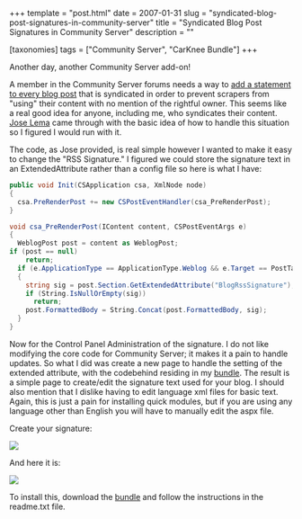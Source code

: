 +++
template = "post.html"
date = 2007-01-31
slug = "syndicated-blog-post-signatures-in-community-server"
title = "Syndicated Blog Post Signatures in Community Server"
description = ""

[taxonomies]
tags = ["Community Server", "CarKnee Bundle"]
+++

Another day, another Community Server add-on!

<!-- more -->

A member in the Community Server forums needs a way to [add a statement to every blog post](http://communityserver.org/forums/thread/565540.aspx) that is syndicated in order to prevent scrapers from "using" their content with no mention of the rightful owner. This seems like a real good idea for anyone, including me, who syndicates their content. [Jose Lema](http://www.tankete.com/core/blogs/jose_lema/default.aspx) came through with the basic idea of how to handle this situation so I figured I would run with it.

The code, as Jose provided, is real simple however I wanted to make it easy to change the "RSS Signature." I figured we could store the signature text in an ExtendedAttribute rather than a config file so here is what I have:

```c#
public void Init(CSApplication csa, XmlNode node)
{
  csa.PreRenderPost += new CSPostEventHandler(csa_PreRenderPost);
}

void csa_PreRenderPost(IContent content, CSPostEventArgs e)
{
  WeblogPost post = content as WeblogPost;
if (post == null)
    return;
  if (e.ApplicationType == ApplicationType.Weblog && e.Target == PostTarget.Syndication)
  {
    string sig = post.Section.GetExtendedAttribute("BlogRssSignature");
    if (String.IsNullOrEmpty(sig))
      return;
    post.FormattedBody = String.Concat(post.FormattedBody, sig);
  }
}
```

Now for the Control Panel Administration of the signature. I do not like modifying the core code for Community Server; it makes it a pain to handle updates. So what I did was create a new page to handle the setting of the extended attribute, with the codebehind residing in my [bundle](/tags/carknee-bundle/). The result is a simple page to create/edit the signature text used for your blog. I should also mention that I dislike having to edit language xml files for basic text. Again, this is just a pain for installing quick modules, but if you are using any language other than English you will have to manually edit the aspx file.

Create your signature:

[![](http://www.carknee.com/photos/blogpics/images/164/secondarythumb.aspx)](http://www.carknee.com/photos/blogpics/images/164/original.aspx)

And here it is:

[![](http://www.carknee.com/photos/blogpics/images/165/457x169.aspx)](http://www.carknee.com/photos/blogpics/images/165/original.aspx)

To install this, download the [bundle](/tags/carknee-bundle/) and follow the instructions in the readme.txt file.